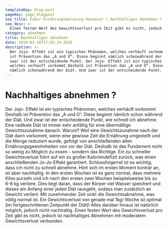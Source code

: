 ```yaml
---
templateKey: blog-post
pageKey: page_blogpost
seo_title: Faber Ernährungsberatung Hannover | Nachhaltiges abnehmen ?
seo_desc: >-
  Einen festen Wert des Gewichtsverlust pro Zeit gibt es nicht, jedoch ist nachhaltiges Abnehmen mit moderatem Gewichtsverlust verbunden.
category: abnehmen
title: Nachhaltiges abnehmen
date: 2019-03-16T17:55:24.583Z
description: >-
  Der Jojo- Effekt ist ein typisches Phänomen, welches verhäuft vorkommt.Deshalb
  ist Prävention das „A und O“. Diese beginnt nämlich schonwährend der Diät. Und
  zwar ist der entscheidende Punkt. Der Jojo- Effekt ist ein typisches Phänomen,
  welches verhäuft vorkommt.Deshalb ist Prävention das „A und O“. Diese beginnt
  nämlich schonwährend der Diät. Und zwar ist der entscheidende Punkt.
---
```


# Nachhaltiges abnehmen ?

Der Jojo- Effekt ist ein typisches Phänomen, welches verhäuft vorkommt.
Deshalb ist Prävention das „A und O“. Diese beginnt nämlich schon
während der Diät. Und zwar ist der entscheidende Punkt, wie schnell ich
abnehme. Eine radikale Diät ist immer sehr anfällig für eine übermäßige
Gewichtszunahme danach. Warum? Weil eine Gewichtszunahme nach der
Diät dann vorkommt, wenn eine gewisse Zeit die Ernährung umgestellt und
die Menge reduziert wurde, gefolgt von anschließenden alten
Ernährungsgewohnheiten von vor der Diät. Deshalb ist das Fundament
nicht so wenig zu Möglich zu essen - sondern das Richtige. Ein zu schneller
Gewichtsverlust führt auf ein zu großer Kaloriendefizit zurück, was einen
anschließenden Jo-Jo-Effekt garantiert. Schlussfolgernd ist es wichtig, dass
ich nicht zu schnell abnehme. Hört sich im ersten Moment konträr an, ist
aber nachhaltig. In den ersten Wochen ist es ganz normal, dass mehrere
Kilos purzeln und ich nach den ersten zwei Wochen beispielsweise bis zu
6-8 kg verliere. Dies liegt daran, dass der Körper viel Wasser speichert und
dieses am Anfang einer jeden Diät rausgeht, sodass man zusätzlich an
Gewicht verliert. Mit zunehmender Zeit sinkt die Gewichtsabnahme, was
völlig normal ist. Ein Gewichtsverlust von gerade mal 1kg/ Woche ist
optimal (im fortgeschrittenen Zeitpunkt der Diät)! Alles darüber hinaus ist
natürlich möglich, jedoch nicht nachhaltig. Einen festen Wert des
Gewichtsverlust pro Zeit gibt es nicht, jedoch ist nachhaltiges Abnehmen
mit moderatem Gewichtsverlust verbunden.
